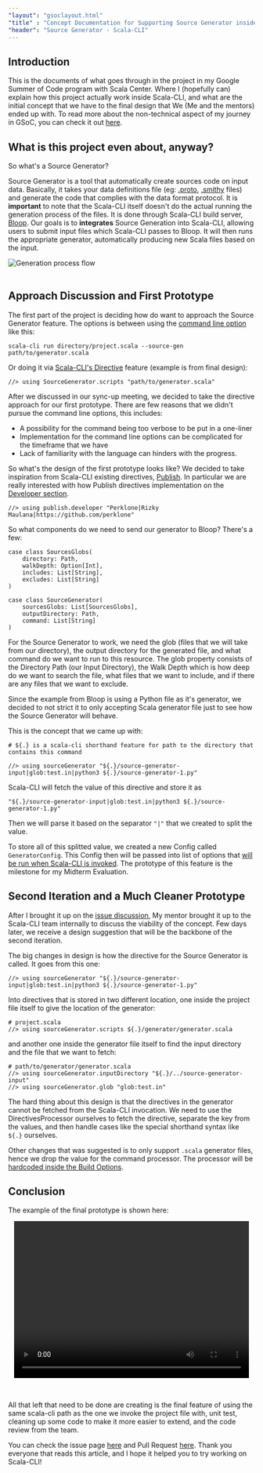 ```yaml
---
"layout": "gsoclayout.html"
"title" : "Concept Documentation for Supporting Source Generator inside Scala-CLI"
"header": "Source Generator - Scala-CLI"
---
```


## Introduction

This is the documents of what goes through in the project in my Google Summer of Code program with Scala Center. Where I (hopefully can) explain how this project actually work inside Scala-CLI, and what are the initial concept that we have to the final design that We (Me and the mentors) ended up with. To read more about the non-technical aspect of my journey in GSoC, you can check it out [here](https://miggy.moe/gsoc24/experience).

## What is this project even about, anyway?

So what's a Source Generator? 

Source Generator is a tool that automatically create sources code on input data. Basically, it takes your data definitions file (eg: [.proto](https://protobuf.dev/getting-started/gotutorial/), [.smithy](https://smithy.io/2.0/ts-ssdk/handlers.html) files) and generate the code that complies with the data format protocol. It is **important** to note that the Scala-CLI itself doesn't do the actual running the generation process of the files. It is done through Scala-CLI build server, [Bloop](https://scalacenter.github.io/bloop/). Our goals is to **integrates** Source Generation into Scala-CLI, allowing users to submit input files which Scala-CLI passes to Bloop. It will then runs the appropriate generator, automatically producing new Scala files based on the input.

![Generation process flow](../../img/gsoc24/technical-1.png)
<br></br>

## Approach Discussion and First Prototype

The first part of the project is deciding how do want to approach the Source Generator feature. The options is between using the [command line option](https://scala-cli.virtuslab.org/docs/reference/cli-options) like this:

```
scala-cli run directory/project.scala --source-gen path/to/generator.scala
```

Or doing it via [Scala-CLI's Directive](https://scala-cli.virtuslab.org/docs/reference/directives) feature (example is from final design):

```
//> using SourceGenerator.scripts "path/to/generator.scala"
```

After we discussed in our sync-up meeting, we decided to take the directive approach for our first prototype. There are few reasons that we didn't pursue the command line options, this includes:
- A possibility for the command being too verbose to be put in a one-liner
- Implementation for the command line options can be complicated for the timeframe that we have
- Lack of familiarity with the language can hinders with the progress.

So what's the design of the first prototype looks like? We decided to take inspiration from Scala-CLI existing directives, [Publish](https://scala-cli.virtuslab.org/docs/reference/directives#publish). In particular we are really interested with how Publish directives implementation on the [Developer section](https://scala-cli.virtuslab.org/docs/reference/directives#publish).
```
//> using publish.developer "Perklone|Rizky Maulana|https://github.com/perklone"
```

So what components do we need to send our generator to Bloop? There's a few:
```
case class SourcesGlobs(
    directory: Path,
    walkDepth: Option[Int],
    includes: List[String],
    excludes: List[String]
)

case class SourceGenerator(
    sourcesGlobs: List[SourcesGlobs],
    outputDirectory: Path,
    command: List[String]
)
```

For the Source Generator to work, we need the glob (files that we will take from our directory), the output directory for the generated file, and what command do we want to run to this resource. The glob property consists of the Directory Path (our Input Directory), the Walk Depth which is how deep do we want to search the file, what files that we want to include, and if there are any files that we want to exclude.

Since the example from Bloop is using a Python file as it's generator, we decided to not strict it to only accepting Scala generator file just to see how the Source Generator will behave.

This is the concept that we came up with:

```
# ${.} is a scala-cli shorthand feature for path to the directory that contains this command

//> using sourceGenerator "${.}/source-generator-input|glob:test.in|python3 ${.}/source-generator-1.py"
```

Scala-CLI will fetch the value of this directive and store it as 
```
"${.}/source-generator-input|glob:test.in|python3 ${.}/source-generator-1.py"
``` 
Then we will parse it based on the separator `"|"` that we created to split the value. 

To store all of this splitted value, we created a new Config called `GeneratorConfig`. This Config then will be passed into list of options that [will be run when Scala-CLI is invoked](https://github.com/Perklone/scala-cli/blob/e2c50093ca068858ebdc04c7f916750f6c288949/modules/build/src/main/scala/scala/build/Project.scala#L90). The prototype of this feature is the milestone for my Midterm Evaluation.

## Second Iteration and a Much Cleaner Prototype

After I brought it up on the [issue discussion](https://github.com/VirtusLab/scala-cli/issues/610#issuecomment-2233147577), My mentor brought it up to the Scala-CLI team internally to discuss the viability of the concept. Few days later, we receive a design suggestion that will be the backbone of the second iteration.

The big changes in design is how the directive for the Source Generator is called. It goes from this one:
```
//> using sourceGenerator "${.}/source-generator-input|glob:test.in|python3 ${.}/source-generator-1.py"
```

Into directives that is stored in two different location, one inside the project file itself to give the location of the generator:
```
# project.scala
//> using sourceGenerator.scripts ${.}/generator/generator.scala
```

and another one inside the generator file itself to find the input directory and the file that we want to fetch:
```
# path/to/generator/generator.scala
//> using sourceGenerator.inputDirectory "${.}/../source-generator-input"
//> using sourceGenerator.glob "glob:test.in"
```

The hard thing about this design is that the directives in the generator cannot be fetched from the Scala-CLI invocation. We need to use the DirectivesProcessor ourselves to fetch the directive, separate the key from the values, and then handle cases like the special shorthand syntax like `${.}` ourselves.

Other changes that was suggested is to only support `.scala` generator files, hence we drop the value for the command processor. The processor will be [hardcoded inside the Build Options](https://github.com/Perklone/scala-cli/blob/main/modules/build/src/main/scala/scala/build/Project.scala#L69). 

## Conclusion

The example of the final prototype is shown here:

<video style="display: block;margin: auto;padding-bottom: 2rem;" width="480" height="320" controls>
  <source src="../../img/gsoc24/scala-cli-demo.mp4" type="video/mp4">
</video>

All that left that need to be done are creating is the final feature of using the same scala-cli path as the one we invoke the project file with, unit test, cleaning up some code to make it more easier to extend, and the code review from the team.

You can check the issue page [here](https://github.com/VirtusLab/scala-cli/issues/610) and Pull Request [here](https://github.com/VirtusLab/scala-cli/pull/3033). Thank you everyone that reads this article, and I hope it helped you to try working on Scala-CLI!